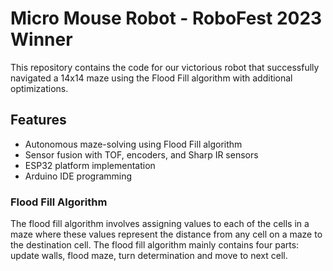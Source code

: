 # Micro Mouse Robot - RoboFest 2023 Winner

This repository contains the code for our victorious robot that successfully navigated a 14x14 maze using the Flood Fill algorithm with additional optimizations.

## Features

- Autonomous maze-solving using Flood Fill algorithm
- Sensor fusion with TOF, encoders, and Sharp IR sensors
- ESP32 platform implementation
- Arduino IDE programming

### Flood Fill Algorithm
The flood fill algorithm involves assigning values to each of the cells in a maze where these values represent the distance from any cell on a maze to the destination cell. The flood fill algorithm mainly contains four parts: update walls, flood maze, turn determination and move to next cell.
